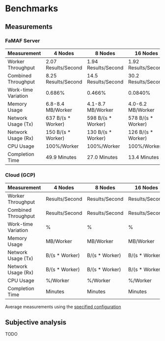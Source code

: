 # Benchmarks

## Measurements

### FaMAF Server

| Measurement         | 4 Nodes             | 8 Nodes             | 16 Nodes            |
|---------------------|---------------------|---------------------|---------------------|
| Worker Throughput   | 2.07 Results/Second | 1.94 Results/Second | 1.92 Results/Second |
| Combined Throughput | 8.25 Results/Second | 14.5 Results/Second | 30.2 Results/Second |
| Work-time Variation | 0.686%              | 0.466%              | 0.0840%             |
| Memory Usage        | 6.8-8.4 MB/Worker   | 4.1-8.7 MB/Worker   | 4.0-6.2 MB/Worker   |
| Network Usage (Tx)  | 637 B/(s * Worker)  | 598 B/(s * Worker)  | 578 B/(s * Worker)  |
| Network Usage (Rx)  | 150 B/(s * Worker)  | 130 B/(s * Worker)  | 126 B/(s * Worker)  |
| CPU Usage           | 100%/Worker         | 100%/Worker         | 100%/Worker         |
| Completion Time     | 49.9 Minutes        | 27.0 Minutes        | 13.4 Minutes        |

### Cloud (GCP)

| Measurement         | 4 Nodes        | 8 Nodes        | 16 Nodes       |
|---------------------|----------------|----------------|----------------|
| Worker Throughput   | Results/Second | Results/Second | Results/Second |
| Combined Throughput | Results/Second | Results/Second | Results/Second |
| Work-time Variation | %              | %              | %              |
| Memory Usage        | MB/Worker      | MB/Worker      | MB/Worker      |
| Network Usage (Tx)  | B/(s * Worker) | B/(s * Worker) | B/(s * Worker) |
| Network Usage (Rx)  | B/(s * Worker) | B/(s * Worker) | B/(s * Worker) |
| CPU Usage           | %/Worker       | %/Worker       | %/Worker       |
| Completion Time     | Minutes        | Minutes        | Minutes        |

Average measurements using the [specified configuration](measurements/README.md)

## Subjective analysis

TODO